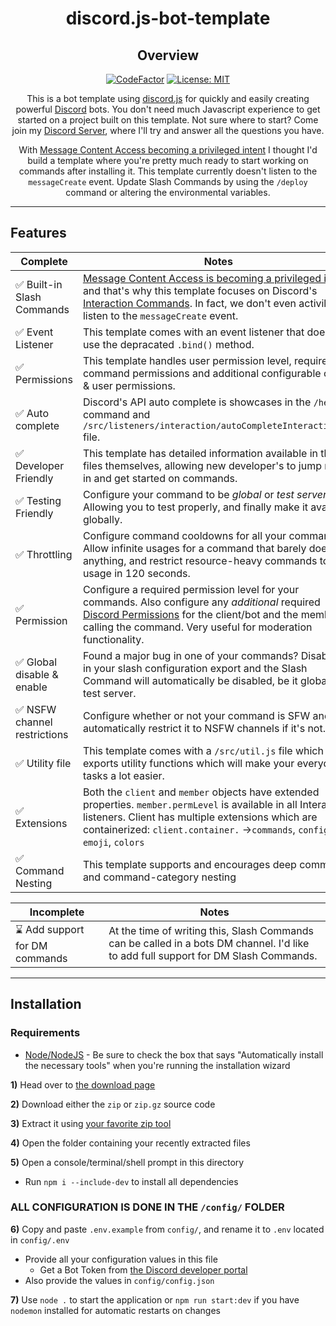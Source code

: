 <div align="center">

# discord.js-bot-template
## Overview
[![CodeFactor](https://www.codefactor.io/repository/github/mirasaki/discord.js-bot-template/badge)](https://www.codefactor.io/repository/github/mirasaki/discord.js-bot-template)
[![License: MIT](https://img.shields.io/badge/License-MIT-yellow.svg)](https://opensource.org/licenses/MIT)

This is a bot template using [discord.js](https://github.com/discordjs/discord.js "discord.js on Github") for quickly and easily creating powerful [Discord](https://discord.com/ "Official Discord Website") bots. You don't need much Javascript experience to get started on a project built on this template. Not sure where to start? Come join my [Discord Server](https://discord.gg/E3xejZRUFB), where I'll try and answer all the questions you have.

With [Message Content Access becoming a privileged intent](https://support-dev.discord.com/hc/en-us/articles/4404772028055-Message-Content-Access-Deprecation-for-Verified-Bots "source") I thought I'd build a template where you're pretty much ready to start working on commands after installing it. This template currently doesn't listen to the `messageCreate` event. Update Slash Commands by using the `/deploy` command or altering the environmental variables.
</div>

---
## Features
Complete | Notes
-------- | ---------
✅ Built-in Slash Commands | [Message Content Access is becoming a privileged intent](https://support-dev.discord.com/hc/en-us/articles/4404772028055-Message-Content-Access-Deprecation-for-Verified-Bots "source") and that's why this template focuses on Discord's [Interaction Commands](https://discord.com/developers/docs/interactions/receiving-and-responding#interactions "Discord Interaction Documentation"). In fact, we don't even activily listen to the `messageCreate` event.
✅ Event Listener | This template comes with an event listener that doesn't use the depracated `.bind()` method.
✅ Permissions | This template handles user permission level, required command permissions and additional configurable client & user permissions.
✅ Auto complete | Discord's API auto complete is showcases in the `/help` command and `/src/listeners/interaction/autoCompleteInteraction.js` file.
✅ Developer Friendly | This template has detailed information available in the files themselves, allowing new developer's to jump right in and get started on commands.
✅ Testing Friendly | Configure your command to be *global* or *test server only*. Allowing you to test properly, and finally make it available globally.
✅ Throttling | Configure command cooldowns for all your commands. Allow infinite usages for a command that barely does anything, and restrict resource-heavy commands to 1 usage in 120 seconds.
✅ Permission | Configure a required permission level for your commands. Also configure any *additional* required [Discord Permissions](https://discord.com/developers/docs/topics/permissions#permissions-bitwise-permission-flags "All available permissions") for the client/bot and the member calling the command. Very useful for moderation functionality.
✅ Global disable & enable | Found a major bug in one of your commands? Disable it in your slash configuration export and the Slash Command will automatically be disabled, be it global or test server.
✅ NSFW channel restrictions | Configure whether or not your command is SFW and automatically restrict it to NSFW channels if it's not.
✅ Utility file | This template comes with a `/src/util.js` file which exports utility functions which will make your everyday tasks a lot easier.
✅ Extensions | Both the `client` and `member` objects have extended properties. `member.permLevel` is available in all Interaction listeners. Client has multiple extensions which are containerized: `client.container.` ->`commands`, `config`, `emoji`, `colors`
✅ Command Nesting | This template supports and encourages deep command and command-category nesting

Incomplete | Notes
---------- | -----
⌛ Add support for DM commands | At the time of writing this, Slash Commands can be called in a bots DM channel. I'd like to add full support for DM Slash Commands.

---

## Installation
### Requirements
- [Node/NodeJS](https://nodejs.org/en/) - Be sure to check the box that says "Automatically install the necessary tools" when you're running the installation wizard

**1)** Head over to [the download page](https://github.com/Mirasaki/discord.js-bot-template/releases/)

**2)** Download either the `zip` or `zip.gz` source code

**3)** Extract it using [your favorite zip tool](https://www.rarlab.com/download.htm)

**4)** Open the folder containing your recently extracted files

**5)** Open a console/terminal/shell prompt in this directory
- Run `npm i --include-dev` to install all dependencies

### ALL CONFIGURATION IS DONE IN THE `/config/` FOLDER

**6)** Copy and paste `.env.example` from `config/`, and rename it to `.env` located in `config/.env`
  - Provide all your configuration values in this file
    * Get a Bot Token from [the Discord developer portal](https://www.discord.com/developers)
  - Also provide the values in `config/config.json`

**7)** Use `node .` to start the application or `npm run start:dev` if you have `nodemon` installed for automatic restarts on changes